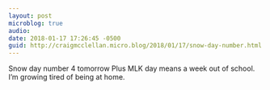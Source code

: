 ```yaml
---
layout: post
microblog: true
audio: 
date: 2018-01-17 17:26:45 -0500
guid: http://craigmcclellan.micro.blog/2018/01/17/snow-day-number.html
---
```

Snow day number 4 tomorrow Plus MLK day means a week out of school. I’m growing tired of being at home. 
